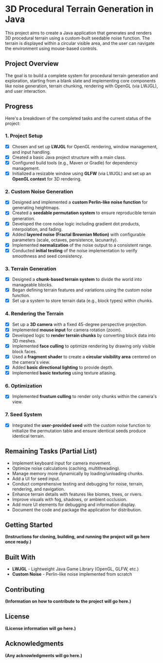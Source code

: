 # 3D Procedural Terrain Generation in Java

This project aims to create a Java application that generates and renders 3D procedural terrain using a custom-built seedable noise function. The terrain is displayed within a circular visible area, and the user can navigate the environment using mouse-based controls.

## Project Overview

The goal is to build a complete system for procedural terrain generation and exploration, starting from a blank slate and implementing core components like noise generation, terrain chunking, rendering with OpenGL (via LWJGL), and user interaction.

## Progress

Here's a breakdown of the completed tasks and the current status of the project:

### 1. Project Setup
- [x] Chosen and set up **LWJGL** for OpenGL rendering, window management, and input handling.
- [x] Created a basic Java project structure with a main class.
- [x] Configured build tools (e.g., Maven or Gradle) for dependency management.
- [x] Initialized a resizable window using **GLFW** (via LWJGL) and set up an **OpenGL context** for 3D rendering.

### 2. Custom Noise Generation
- [x] Designed and implemented a **custom Perlin-like noise function** for generating heightmaps.
- [x] Created a **seedable permutation system** to ensure reproducible terrain generation.
- [x] Developed the core noise logic including gradient dot products, interpolation, and fading.
- [x] Added **layered noise (Fractal Brownian Motion)** with configurable parameters (scale, octaves, persistence, lacunarity).
- [x] Implemented **normalization** of the noise output to a consistent range.
- [x] Conducted **initial testing** of the noise implementation to verify smoothness and seed consistency.

### 3. Terrain Generation
- [x] Designed a **chunk-based terrain system** to divide the world into manageable blocks.
- [x] Began defining terrain features and variations using the custom noise function.
- [x] Set up a system to store terrain data (e.g., block types) within chunks.

### 4. Rendering the Terrain
- [x] Set up a **3D camera** with a fixed 45-degree perspective projection.
- [x] Implemented **mouse input** for camera rotation (zoom).
- [x] Developed logic to **render terrain chunks** by converting block data into 3D meshes.
- [x] Implemented **face culling** to optimize rendering by drawing only visible block faces.
- [x] Used a **fragment shader** to create a **circular visibility area** centered on the camera's view.
- [x] Added **basic directional lighting** to provide depth.
- [x] Implemented **basic texturing** using texture atlasing.

### 6. Optimization
- [x] Implemented **frustum culling** to render only chunks within the camera's view.

### 7. Seed System
- [x] Integrated the **user-provided seed** with the custom noise function to initialize the permutation table and ensure identical seeds produce identical terrain.

## Remaining Tasks (Partial List)

- Implement keyboard input for camera movement.
- Optimize noise calculations (caching, multithreading).
- Manage memory more dynamically by loading/unloading chunks.
- Add a UI for seed input.
- Conduct comprehensive testing and debugging for noise, terrain, rendering, and navigation.
- Enhance terrain details with features like biomes, trees, or rivers.
- Improve visuals with fog, shadows, or ambient occlusion.
- Add more UI elements for debugging and information display.
- Document the code and package the application for distribution.

## Getting Started

**(Instructions for cloning, building, and running the project will go here once ready.)**

## Built With

*   **LWJGL** - Lightweight Java Game Library (OpenGL, GLFW, etc.)
*   **Custom Noise** - Perlin-like noise implemented from scratch

## Contributing

**(Information on how to contribute to the project will go here.)**

## License

**(License information will go here.)**

## Acknowledgments

**(Any acknowledgments will go here.)**
